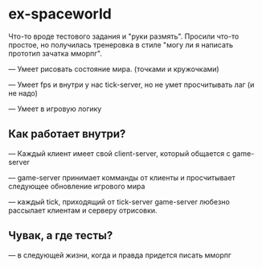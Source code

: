 # ex-spaceworld

Что-то вроде тестового задания и "руки размять". Просили что-то простое, но получилась тренеровка в стиле "могу ли я написать прототип зачатка мморпг".

— Умеет рисовать состояние мира. (точками и кружочками)

— Умеет fps и внутри у нас tick-server, но не умет просчитывать лаг (и не надо)

— Умеет в игровую логику

## Как работает внутри?
— Каждый клиент имеет свой client-server, который общается с game-server

— game-server принимает комманды от клиенты и просчитывает следующее обновление игрового мира

— каждый tick, приходящий от tick-server game-server любезно рассылает клиентам и серверу отрисовки.

## Чувак, а где тесты?

— в следующей жизни, когда и правда придется писать мморпг

